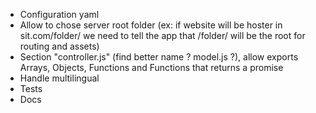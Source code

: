 - Configuration yaml
- Allow to chose server root folder (ex: if website will be hoster in sit.com/folder/ we need to tell the app that /folder/ will be the root for routing and assets)
- Section "controller.js" (find better name ? model.js ?), allow exports Arrays, Objects, Functions and Functions that returns a promise
- Handle multilingual
- Tests
- Docs